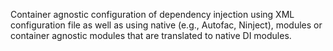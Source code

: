 Container agnostic configuration of dependency injection using XML configuration file as well as using native (e.g., Autofac, Ninject), modules or container agnostic modules that are translated to native DI modules.